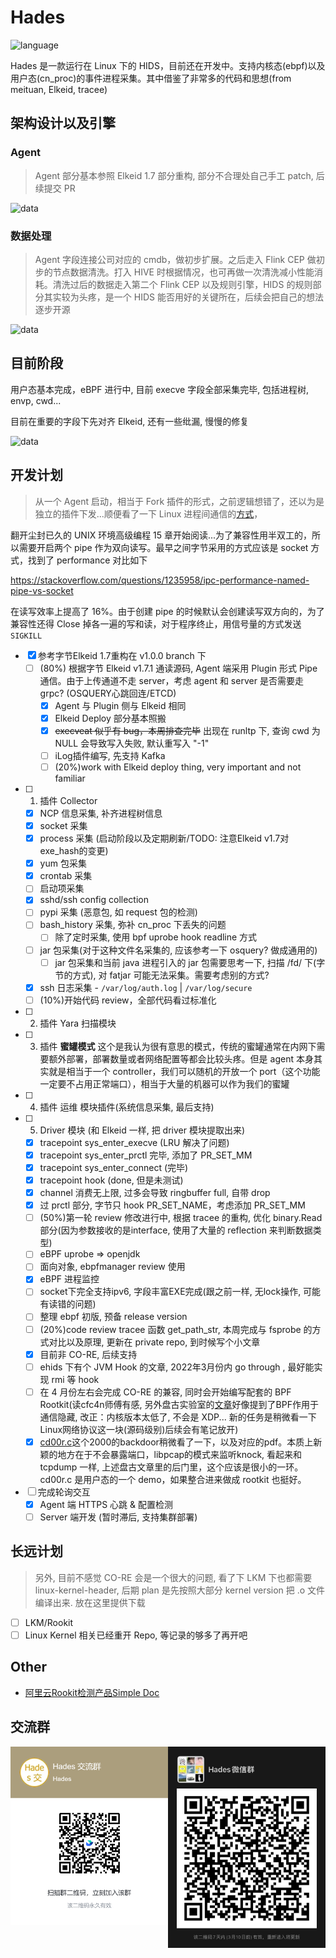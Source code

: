 # Hades

![language](https://shields.io/github/languages/top/chriskalix/HIDS-Linux)

Hades 是一款运行在 Linux 下的 HIDS，目前还在开发中。支持内核态(ebpf)以及用户态(cn_proc)的事件进程采集。其中借鉴了非常多的代码和思想(from meituan, Elkeid, tracee)

## 架构设计以及引擎

### Agent

> Agent 部分基本参照 Elkeid 1.7 部分重构, 部分不合理处自己手工 patch, 后续提交 PR

![data](https://github.com/chriskaliX/HIDS-Linux/blob/main/imgs/agentv1.png)

### 数据处理

> Agent 字段连接公司对应的 cmdb，做初步扩展。之后走入 Flink CEP 做初步的节点数据清洗。打入 HIVE 时根据情况，也可再做一次清洗减小性能消耗。清洗过后的数据走入第二个 Flink CEP 以及规则引擎，HIDS 的规则部分其实较为头疼，是一个 HIDS 能否用好的关键所在，后续会把自己的想法逐步开源

![data](https://github.com/chriskaliX/HIDS-Linux/blob/main/imgs/data_analyze.png)

## 目前阶段

用户态基本完成，eBPF 进行中, 目前 execve 字段全部采集完毕, 包括进程树, envp, cwd...

目前在重要的字段下先对齐 Elkeid, 还有一些纰漏, 慢慢的修复

![data](https://github.com/chriskaliX/HIDS-Linux/blob/main/imgs/examples.png)

## 开发计划

> 从一个 Agent 启动，相当于 Fork 插件的形式，之前逻辑想错了，还以为是独立的插件下发...顺便看了一下 Linux 进程间通信的[方式](https://www.linuxprobe.com/linux-process-method.html)，

翻开尘封已久的 UNIX 环境高级编程 15 章开始阅读...为了兼容性用半双工的，所以需要开启两个 pipe 作为双向读写。最早之间字节采用的方式应该是 socket 方式，找到了 performance 对比如下

https://stackoverflow.com/questions/1235958/ipc-performance-named-pipe-vs-socket

在读写效率上提高了 16%。由于创建 pipe 的时候默认会创建读写双方向的，为了兼容性还得 Close 掉各一遍的写和读，对于程序终止，用信号量的方式发送 `SIGKILL`

- [x] 参考字节Elkeid 1.7重构在 v1.0.0 branch 下
  - [ ] (80%) 根据字节 Elkeid v1.7.1 通读源码, Agent 端采用 Plugin 形式 Pipe 通信。由于上传通道不走 server，考虑 agent 和 server 是否需要走 grpc? (OSQUERY心跳回连/ETCD)
    - [x] Agent 与 Plugin 侧与 Elkeid 相同  
    - [x] Elkeid Deploy 部分基本照搬
    - [x] ~~execveat 似乎有 bug，本周排查完毕~~ 出现在 runltp 下, 查询 cwd 为 NULL 会导致写入失败, 默认重写入 "-1"
    - [ ] iLog插件编写, 先支持 Kafka
    - [ ] (20%)work with Elkeid deploy thing, very important and not familiar
- [ ] 1. 插件 Collector
  - [x] NCP 信息采集, 补齐进程树信息
  - [x] socket 采集
  - [x] process 采集 (启动阶段以及定期刷新/TODO: 注意Elkeid v1.7对exe_hash的变更)
  - [x] yum 包采集
  - [x] crontab 采集
  - [ ] 启动项采集
  - [x] sshd/ssh config collection
  - [ ] pypi 采集 (恶意包, 如 request 包的检测)
  - [ ] bash_history 采集, 弥补 cn_proc 下丢失的问题
    - [ ] 除了定时采集, 使用 bpf uprobe hook readline 方式
  - [ ] jar 包采集(对于这种文件名采集的, 应该参考一下 osquery? 做成通用的)
    - [ ] jar 包采集和当前 java 进程引入的 jar 包需要思考一下, 扫描 /fd/ 下(字节的方式), 对 fatjar 可能无法采集。需要考虑别的方式?
  - [x] ssh 日志采集 - `/var/log/auth.log` | `/var/log/secure`
  - [ ] (10%)开始代码 review，全部代码看过标准化
- [ ] 2. 插件 Yara 扫描模块
- [ ] 3. 插件 **蜜罐模式** 
  这个是我认为很有意思的模式，传统的蜜罐通常在内网下需要额外部署，部署数量或者网络配置等都会比较头疼。但是 agent 本身其实就是相当于一个 controller，我们可以随机的开放一个 port（这个功能一定要不占用正常端口），相当于大量的机器可以作为我们的蜜罐
- [ ] 4. 插件 运维 模块插件(系统信息采集, 最后支持)
- [ ] 5. Driver 模块 (和 Elkeid 一样, 把 driver 模块提取出来)
    - [x] tracepoint sys_enter_execve (LRU 解决了问题)
    - [x] tracepoint sys_enter_prctl 完毕, 添加了 PR_SET_MM
    - [x] tracepoint sys_enter_connect (完毕)
    - [x] tracepoint hook (done, 但是未测试)
    - [x] channel 消费无上限, 过多会导致 ringbuffer full, 自带 drop
    - [x] 过 prctl 部分, 字节只 hook PR_SET_NAME，考虑添加 PR_SET_MM
    - [ ] (50%)第一轮 review 修改进行中, 根据 tracee 的重构, 优化 binary.Read 部分(因为参数接收的是interface, 使用了大量的 reflection 来判断数据类型)
    - [ ] eBPF uprobe => openjdk
    - [ ] 面向对象, ebpfmanager review 使用
    - [x] eBPF 进程监控
    - [ ] socket下完全支持ipv6, 字段丰富EXE完成(跟之前一样, 无lock操作, 可能有读错的问题)
    - [ ] 整理 ebpf 初版, 预备 release version
    - [ ] (20%)code review tracee 函数 get_path_str, 本周完成与 fsprobe 的方式对比以及原理, 更新在 private repo, 到时候写个小文章
    - [x] 目前非 CO-RE, 后续支持
    - [ ] ehids 下有个 JVM Hook 的文章, 2022年3月份内 go through , 最好能实现 rmi 等 hook
    - [ ] 在 4 月份左右会完成 CO-RE 的兼容, 同时会开始编写配套的 BPF Rootkit(读cfc4n师傅有感, 另外盘古实验室的[文章](https://www.pangulab.cn/post/the_bvp47_a_top-tier_backdoor_of_us_nsa_equation_group/)好像提到了BPF作用于通信隐藏, 改正：内核版本太低了, 不会是 XDP... 新的任务是稍微看一下Linux网络协议这一块(源码级别)后续会有笔记放开)
    - [x] [cd00r.c](https://github.com/ehids/rootkit-sample)这个2000的backdoor稍微看了一下，以及对应的pdf。本质上新颖的地方在于不会暴露端口，libpcap的模式来监听knock, 看起来和 tcpdump 一样, 上述盘古文章里的后门里，这个应该是很小的一环。cd00r.c 是用户态的一个 demo，如果整合进来做成 rootkit 也挺好。
- [ ] 完成轮询交互
  - [x] Agent 端 HTTPS 心跳 & 配置检测
  - [ ] Server 端开发 (暂时滞后, 支持集群部署)

## 长远计划

> 另外, 目前不感觉 CO-RE 会是一个很大的问题, 看了下 LKM 下也都需要 linux-kernel-header, 后期 plan 是先按照大部分 kernel version 把 .o 文件编译出来. 放在这里提供下载

- [ ] LKM/Rookit
- [ ] Linux Kernel 相关已经重开 Repo, 等记录的够多了再开吧

## Other

- [阿里云Rookit检测产品Simple Doc](https://help.aliyun.com/document_detail/194087.html?spm=5176.24320532.content1.3.7389ece6Exy34X)

## 交流群

<img src="https://github.com/chriskaliX/Hades/blob/main/imgs/feishu.png" width="50%" style="float:left;"/>

<img src="https://github.com/chriskaliX/Hades/blob/main/imgs/WechatIMG118.jpeg" width="50%" style="float:left;"/>
